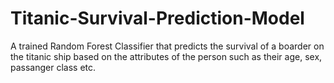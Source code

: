 # Titanic-Survival-Prediction-Model
A trained Random Forest Classifier that predicts the survival of a boarder on the titanic ship based on the attributes of the person such as their age, sex, passanger class etc.
